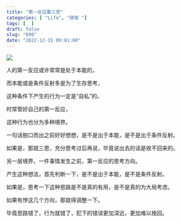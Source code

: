 ```yaml
---
title: "第一反应要三思"
categories: [ "Life", "随笔 "]
tags: [  ]
draft: false
slug: "690"
date: "2022-12-15 09:01:00"
---
```


![](https://imagehost-cdn.frytea.com/images/2022/12/15/2022121519179295633a145ae840417.png)

人的第一反应或许常常是处于本能的，

而本能或是条件反射多是为了生存思考，

这种条件下产生的行为一定是“自私”的。

时常管好自己的第一反应，

这种行为也分为多种境界。

一句话脱口而出之前好好想想，是不是出于本能，是不是出于条件反射。

如果是，那就三思，充分思考过后再说，毕竟说出去的话是收不回来的。

另一层境界，一件事情发生之前，第一反应的思考方向。

产生这种想法，首先判断一下，是不是出于本能，是不是条件反射。

如果是，思考一下这种思路是不是真的有用，是不是真的为大局考虑。

如果有悖这几个方向，那就得调整一下。

毕竟思路错了，行为就错了，犯下的错误更加深远，更加难以挽回。